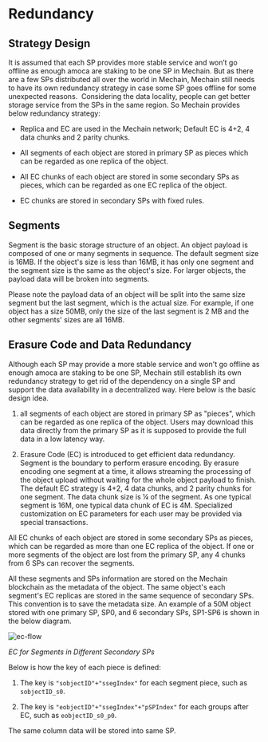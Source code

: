 # Redundancy

## Strategy Design

It is assumed that each SP provides more stable service and won’t go offline as enough amoca are staking to be one SP in Mechain. But as there are a few SPs distributed all over the world in Mechain, Mechain still needs to have its own redundancy strategy in case some SP goes offline for some unexpected reasons. 
Considering the data locality, people can get better storage service from the SPs in the same region. So Mechain provides below redundancy strategy:

- Replica and EC are used in the Mechain network; Default EC is 4+2, 4 data chunks and 2 parity chunks.

- All segments of each object are stored in primary SP as pieces which can be regarded as one replica of the object.

- All EC chunks of each object are stored in some secondary SPs as pieces, which can be regarded as one EC replica of the object.

- EC chunks are stored in secondary SPs with fixed rules.

## Segments

Segment is the basic storage structure of an object. An object payload is composed of one or many segments in sequence. The default segment size is 16MB. If the object's size is less than 16MB, it has only one segment and the segment size is the same as the object's size. For larger objects, the payload data will be broken into segments.

Please note the payload data of an object will be split into the same size segment but the last segment, which is the actual size. For example, if one object has a size 50MB, only the size of the last segment is 2 MB and the other segments' sizes are all 16MB.

## Erasure Code and Data Redundancy

Although each SP may provide a more stable service and won't go offline as enough amoca are staking to be one SP, Mechain still establish its own redundancy strategy to get rid of the dependency on a single SP and support the data availability in a decentralized way. Here below is the basic design idea.

1. all segments of each object are stored in primary SP as "pieces", which can be regarded as one replica of the object. Users may download this data directly from the primary SP as it is supposed to provide the full data in a low latency way.

2. Erasure Code (EC) is introduced to get efficient data redundancy. Segment is the boundary to perform erasure encoding. By erasure encoding one segment at a time, it allows streaming the processing of the object upload without waiting for the whole object payload to finish. The default EC strategy is 4+2, 4 data chunks, and 2 parity chunks for one segment. The data chunk size is ¼ of the segment. As one typical segment is 16M, one typical data chunk of EC is 4M. Specialized customization on EC parameters for each user may be provided via special transactions.

All EC chunks of each object are stored in some secondary SPs as pieces, which can be regarded as more than one EC replica of the object. If one or more segments of the object are lost from the primary SP, any 4 chunks from 6 SPs can recover the segments.

All these segments and SPs information are stored on the Mechain blockchain as the metadata of the object. The same object's each segment's EC replicas are stored in the same sequence of secondary SPs. This convention is to save the metadata size. An example of a 50M object stored with one primary SP, SP0, and 6 secondary SPs, SP1-SP6 is shown in the below diagram.

![ec-flow](../../../../static/asset/10-SP-EC.jpg)

<div style={{textAlign:'center'}}><i>EC for Segments in Different Secondary SPs</i></div>

Below is how the key of each piece is defined:

1. The key is `"sobjectID"+"ssegIndex"` for each segment piece, such as `sobjectID_s0`.

2. The key is `"eobjectID"+"ssegIndex"+"pSPIndex"` for each groups after EC, such as `eobjectID_s0_p0`.

The same column data will be stored into same SP.
